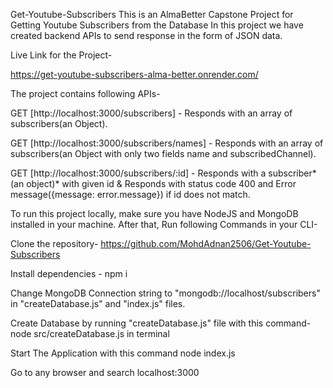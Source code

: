 Get-Youtube-Subscribers
This is an AlmaBetter Capstone Project for Getting Youtube Subscribers from the Database In this project we have created backend APIs to send response in the form of JSON data.

Live Link for the Project-

https://get-youtube-subscribers-alma-better.onrender.com/

The project contains following APIs-

GET [http://localhost:3000/subscribers] - Responds with an array of subscribers(an Object).

GET [http://localhost:3000/subscribers/names] - Responds with an array of subscribers(an Object with only two fields name and subscribedChannel).

GET [http://localhost:3000/subscribers/:id] - Responds with a subscriber*(an object)* with given id & Responds with status code 400 and Error message({message: error.message}) if id does not match.

To run this project locally, make sure you have NodeJS and MongoDB installed in your machine. After that, Run following Commands in your CLI-

Clone the repository- https://github.com/MohdAdnan2506/Get-Youtube-Subscribers

Install dependencies - npm i

Change MongoDB Connection string to "mongodb://localhost/subscribers" in "createDatabase.js" and "index.js" files.

Create Database by running "createDatabase.js" file with this command- node src/createDatabase.js in terminal

Start The Application with this command node index.js

Go to any browser and search localhost:3000
